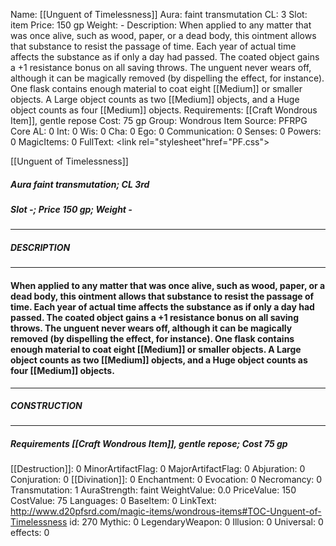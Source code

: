 Name: [[Unguent of Timelessness]]
Aura: faint transmutation
CL: 3
Slot: item
Price: 150 gp
Weight: -
Description: When applied to any matter that was once alive, such as wood, paper, or a dead body, this ointment allows that substance to resist the passage of time. Each year of actual time affects the substance as if only a day had passed. The coated object gains a +1 resistance bonus on all saving throws. The unguent never wears off, although it can be magically removed (by dispelling the effect, for instance). One flask contains enough material to coat eight [[Medium]] or smaller objects. A Large object counts as two [[Medium]] objects, and a Huge object counts as four [[Medium]] objects.
Requirements: [[Craft Wondrous Item]], gentle repose
Cost: 75 gp
Group: Wondrous Item
Source: PFRPG Core
AL: 0
Int: 0
Wis: 0
Cha: 0
Ego: 0
Communication: 0
Senses: 0
Powers: 0
MagicItems: 0
FullText: <link rel="stylesheet"href="PF.css"><div class="heading"><p class="alignleft">[[Unguent of Timelessness]]</p><div style="clear: both;"></div></div><div><h5><b>Aura </b>faint transmutation; <b>CL </b>3rd</h5><h5><b>Slot </b>-; <b>Price </b>150 gp; <b>Weight </b>-</h5></div><hr/><div><h5><b>DESCRIPTION</b></h5></div><hr/><div><h4><p>When applied to any matter that was once alive, such as wood, paper, or a dead body, this ointment allows that substance to resist the passage of time. Each year of actual time affects the substance as if only a day had passed. The coated object gains a +1 resistance bonus on all saving throws. The unguent never wears off, although it can be magically removed (by dispelling the effect, for instance). One flask contains enough material to coat eight [[Medium]] or smaller objects. A Large object counts as two [[Medium]] objects, and a Huge object counts as four [[Medium]] objects.</p></h4></div><hr/><div><h5><b>CONSTRUCTION</b></h5></div><hr/><div><h5><b>Requirements </b>[[Craft Wondrous Item]], <i>gentle repose</i>; <b>Cost </b>75 gp</h5></div>
[[Destruction]]: 0
MinorArtifactFlag: 0
MajorArtifactFlag: 0
Abjuration: 0
Conjuration: 0
[[Divination]]: 0
Enchantment: 0
Evocation: 0
Necromancy: 0
Transmutation: 1
AuraStrength: faint
WeightValue: 0.0
PriceValue: 150
CostValue: 75
Languages: 0
BaseItem: 0
LinkText: http://www.d20pfsrd.com/magic-items/wondrous-items#TOC-Unguent-of-Timelessness
id: 270
Mythic: 0
LegendaryWeapon: 0
Illusion: 0
Universal: 0
effects: 0
